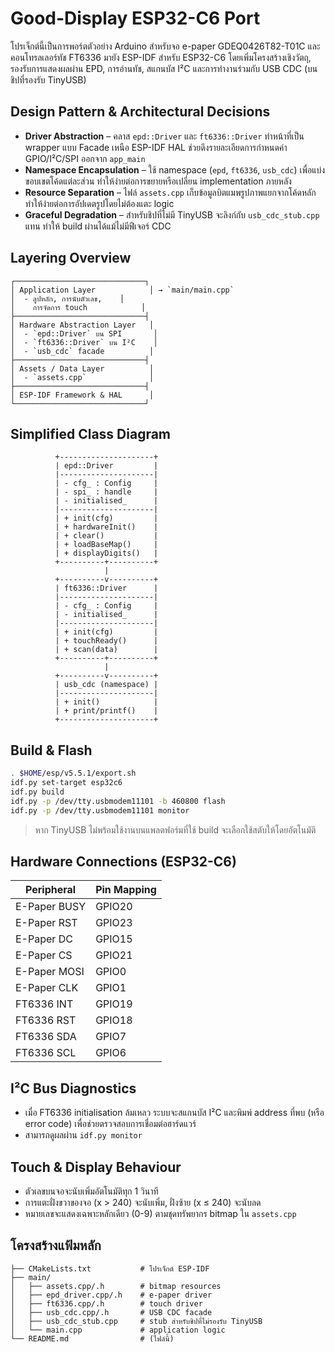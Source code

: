# Good-Display ESP32-C6 Port

โปรเจ็กต์นี้เป็นการพอร์ตตัวอย่าง Arduino สำหรับจอ e-paper GDEQ0426T82-T01C และคอนโทรลเลอร์ทัช FT6336 มายัง ESP-IDF สำหรับ ESP32-C6 โดยเพิ่มโครงสร้างเชิงวัตถุ, รองรับการแสดงผลผ่าน EPD, การอ่านทัช, สแกนบัส I²C และการทำงานร่วมกับ USB CDC (บนชิปที่รองรับ TinyUSB)

## Design Pattern & Architectural Decisions

- **Driver Abstraction** – คลาส `epd::Driver` และ `ft6336::Driver` ทำหน้าที่เป็น wrapper แบบ Facade เหนือ ESP-IDF HAL ช่วยดึงรายละเอียดการกำหนดค่า GPIO/I²C/SPI ออกจาก `app_main`
- **Namespace Encapsulation** – ใช้ namespace (`epd`, `ft6336`, `usb_cdc`) เพื่อแบ่งขอบเขตโค้ดแต่ละส่วน ทำให้ง่ายต่อการขยายหรือเปลี่ยน implementation ภายหลัง
- **Resource Separation** – ไฟล์ `assets.cpp` เก็บข้อมูลบิตแมพรูปภาพแยกจากโค้ดหลัก ทำให้ง่ายต่อการอัปเดตรูปโดยไม่ต้องแตะ logic
- **Graceful Degradation** – สำหรับชิปที่ไม่มี TinyUSB จะลิงก์กับ `usb_cdc_stub.cpp` แทน ทำให้ build ผ่านได้แม้ไม่มีฟีเจอร์ CDC

## Layering Overview

```
┌─────────────────────────────┐
│ Application Layer            │ → `main/main.cpp`
│  - ลูปหลัก, การนับตัวเลข,    │
│    การจัดการ touch            │
├─────────────────────────────┤
│ Hardware Abstraction Layer   │
│  - `epd::Driver` บน SPI       │
│  - `ft6336::Driver` บน I²C    │
│  - `usb_cdc` facade          │
├─────────────────────────────┤
│ Assets / Data Layer          │
│  - `assets.cpp`              │
├─────────────────────────────┤
│ ESP-IDF Framework & HAL      │
└─────────────────────────────┘
```

## Simplified Class Diagram

```
          +---------------------+
          | epd::Driver         |
          |---------------------|
          | - cfg_ : Config     |
          | - spi_ : handle     |
          | - initialised_      |
          |---------------------|
          | + init(cfg)         |
          | + hardwareInit()    |
          | + clear()           |
          | + loadBaseMap()     |
          | + displayDigits()   |
          +----------+----------+
                     |
          +----------v----------+
          | ft6336::Driver      |
          |---------------------|
          | - cfg_ : Config     |
          | - initialised_      |
          |---------------------|
          | + init(cfg)         |
          | + touchReady()      |
          | + scan(data)        |
          +----------+----------+
                     |
          +----------v----------+
          | usb_cdc (namespace) |
          |---------------------|
          | + init()            |
          | + print/printf()    |
          +---------------------+

```

## Build & Flash

```bash
. $HOME/esp/v5.5.1/export.sh
idf.py set-target esp32c6
idf.py build
idf.py -p /dev/tty.usbmodem11101 -b 460800 flash
idf.py -p /dev/tty.usbmodem11101 monitor
```

> หาก TinyUSB ไม่พร้อมใช้งานบนแพลตฟอร์มที่ใช้ build จะเลือกใช้สตับให้โดยอัตโนมัติ

## Hardware Connections (ESP32-C6)

| Peripheral                | Pin Mapping  |
|---------------------------|--------------|
| E-Paper BUSY              | GPIO20       |
| E-Paper RST               | GPIO23       |
| E-Paper DC                | GPIO15       |
| E-Paper CS                | GPIO21       |
| E-Paper MOSI              | GPIO0        |
| E-Paper CLK               | GPIO1        |
| FT6336 INT                | GPIO19       |
| FT6336 RST                | GPIO18       |
| FT6336 SDA                | GPIO7        |
| FT6336 SCL                | GPIO6        |

## I²C Bus Diagnostics

- เมื่อ FT6336 initialisation ล้มเหลว ระบบจะสแกนบัส I²C และพิมพ์ address ที่พบ (หรือ error code) เพื่อช่วยตรวจสอบการเชื่อมต่อฮาร์ดแวร์
- สามารถดูผลผ่าน `idf.py monitor`

## Touch & Display Behaviour

- ตัวเลขบนจอจะนับเพิ่มอัตโนมัติทุก 1 วินาที
- การแตะฝั่งขวาของจอ (x > 240) จะนับเพิ่ม, ฝั่งซ้าย (x ≤ 240) จะนับลด
- หมายเลขจะแสดงเฉพาะหลักเดียว (0-9) ตามชุดทรัพยากร bitmap ใน `assets.cpp`

## โครงสร้างแฟ้มหลัก

```
├── CMakeLists.txt           # โปรเจ็กต์ ESP-IDF
├── main/
│   ├── assets.cpp/.h        # bitmap resources
│   ├── epd_driver.cpp/.h    # e-paper driver
│   ├── ft6336.cpp/.h        # touch driver
│   ├── usb_cdc.cpp/.h       # USB CDC facade
│   ├── usb_cdc_stub.cpp     # stub สำหรับชิปที่ไม่รองรับ TinyUSB
│   └── main.cpp             # application logic
└── README.md                # (ไฟล์นี้)
```

